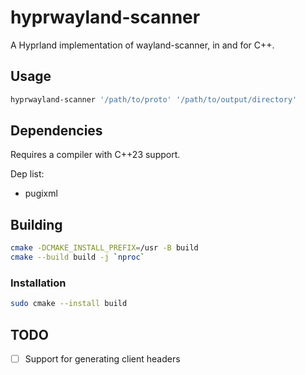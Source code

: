 # hyprwayland-scanner
A Hyprland implementation of wayland-scanner, in and for C++.

## Usage

```sh
hyprwayland-scanner '/path/to/proto' '/path/to/output/directory'
```

## Dependencies

Requires a compiler with C++23 support.

Dep list:
 - pugixml

## Building

```sh
cmake -DCMAKE_INSTALL_PREFIX=/usr -B build
cmake --build build -j `nproc`
```

### Installation

```sh
sudo cmake --install build
```

## TODO

 - [ ] Support for generating client headers